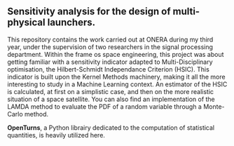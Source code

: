 ## Sensitivity analysis for the design of multi-physical launchers.

This repository contains the work carried out at ONERA during my third year, under the supervision of two researchers in the signal processing
department. Within the frame os space engineering, this project was about getting familiar with a sensitivity indicator adapted to Multi-Disciplinary optimisation,
the Hilbert-Schmidt Independance Criterion (HSIC). This indicator is built upon the Kernel Methods machinery, making it all the more interesting to study
in a Machine Learning context.
An estimator of the HSIC is calculated, at first on a simplistic case, and then on the more realistic situation of a space satellite.
You can also find an implementation of the LAMDA method to evaluate the PDF of a random variable through a Monte-Carlo method.

**OpenTurns**, a Python librairy dedicated to the computation of statistical quantities, is heavily utilized here.